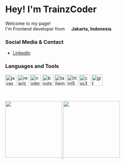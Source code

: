 <h1>Hey! I'm TrainzCoder</h1>

<p>Welcome to my page! </br> I'm Frontend developer from <img src="https://img.icons8.com/color/50/000000/indonesia.png" width="13"/> <b>Jakarta, Indonesia</b></p>


<h3>Social Media & Contact</h3>
<ul>
  <li><a href="https://www.linkedin.com/in/arya-prawira-p-870a68205/">Linkedin</a></li>
</ul>

<h3>Languages and Tools</h3>
<p>
  <img src="https://img.icons8.com/color/48/000000/javascript--v1.png" width="35" alt="javascript"/>
  <img src="https://img.icons8.com/color/96/000000/react-native.png" width="35" alt="reactjs"/>
  <img src="https://img.icons8.com/color/48/000000/nodejs.png"
  alt="nodejs" width="35"/>
  <img src="https://img.icons8.com/color/96/000000/bootstrap.png" alt="bootstrap" width="35"/>
  <img src="https://www.vectorlogo.zone/logos/tailwindcss/tailwindcss-icon.svg" width="35" alt="tailwindcss"/>
  <img src="https://img.icons8.com/color/48/000000/html-5--v1.png" alt="html5" width="35"/>
  <img src="https://img.icons8.com/color/48/000000/css3.png" alt="css3" width="35"/>
  <img src="https://img.icons8.com/color/48/000000/git.png" alt="git" width="35"/>
</p>

<br/>
<p>
  <a href="https://github.com/TrainzCoder">
    <img height="179em" src="https://github-readme-stats.vercel.app/api?username=TrainzCoder&count_private=true&theme=github_dark" />
    <img height="179em" src="https://github-readme-stats.vercel.app/api/top-langs/?username=TrainzCoder&theme=github_dark&layout=compact" />
  </a>
</p>
